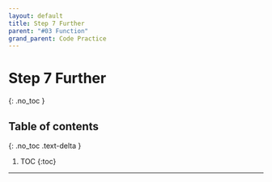 ```yaml
---
layout: default
title: Step 7 Further
parent: "#03 Function"
grand_parent: Code Practice
---
```


# Step 7 Further
{: .no_toc }

## Table of contents
{: .no_toc .text-delta }

1. TOC
{:toc}

---
